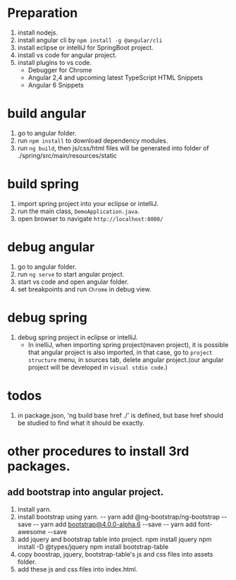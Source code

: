 # Preparation
1. install nodejs.
2. install angular cli by `npm install -g @angular/cli`
3. install eclipse or intelliJ for SpringBoot project.
4. install vs code for angular project.
5. install plugins to vs code.
   * Debugger for Chrome
   * Angular 2,4 and upcoming latest TypeScript HTML Snippets
   * Angular 6 Snippets

# build angular
1. go to angular folder.
2. run `npm install` to download dependency modules.
3. run `ng build`, then js/css/html files will be 
   generated into folder of ./spring/src/main/resources/static

# build spring 
1. import spring project into your eclipse or intelliJ.
2. run the main class, `DemoApplication.java`.
3. open browser to navigate `http://localhost:8080/`

# debug angular
1. go to angular folder.
2. run `ng serve` to start angular project.
3. start vs code and open angular folder.
4. set breakpoints and run `Chrome` in debug view.

# debug spring
1. debug spring project in eclipse or intelliJ.
    * In inelliJ, when importing spring project(maven project), it is possible that angular
      project is also imported, in that case, go to `project structure` menu, in sources tab, delete angular
      project.(our angular project will be developed in `visual stdio code`.)

# todos
1. in package.json, 'ng build base href ./' is defined, 
   but base href should be studied to find what it should be exactly.
   
#  other procedures to install 3rd packages.
## add bootstrap into angular project.
 1. install yarn.
 2. install bootstrap using yarn.
    -- yarn add @ng-bootstrap/ng-bootstrap --save
    -- yarn add bootstrap@4.0.0-alpha.6 --save
    -- yarn add font-awesome --save
3. add jquery and bootstrap table into project.
   npm install jquery 
   npm install -D @types/jquery
   npm install bootstrap-table
 4. copy boostrap, jquery, bootstrap-table's js and css files into assets folder.
 5. add these js and css files into index.html.
 
